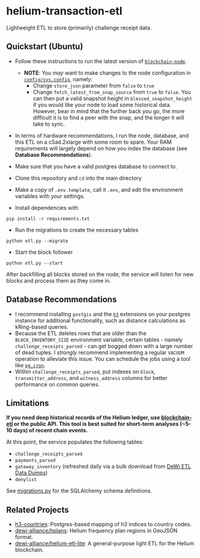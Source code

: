# helium-transaction-etl
Lightweight ETL to store (primarily) challenge receipt data. 

## Quickstart (Ubuntu)
* Follow these instructions to run the latest version of [`blockchain-node`](https://github.com/helium/blockchain-node).
    * **NOTE**: You *may* want to make changes to the node configuration in [`config/sys.config`](https://github.com/helium/blockchain-node/blob/master/config/sys.config), namely:
      * Change `store_json` parameter from `false` to `true`
      * Change `fetch_latest_from_snap_source` from `true` to `false`. You can then put a valid snapshot height in `blessed_snapshot_height` if you would like your node to load some historical data. However, bear in mind that the further back you go, the more difficult it is to find a peer with the snap, and the longer it will take to sync.

* In terms of hardware recommendations, I run the node, database, and this ETL on a c5ad.2xlarge with some room to spare. Your RAM requirements will largely depend on how you index the database (see **Database Recommendations**).

* Make sure that you have a valid postgres database to connect to.

* Clone this repository and `cd` into the main directory
* Make a copy of `.env.template`, call it `.env`, and edit the environment variables with your settings. 
* Install dependencies with 

`pip install -r requirements.txt`

* Run the migrations to create the necessary tables

`python etl.py --migrate`

* Start the block follower

`python etl.py --start`

After backfilling all blocks stored on the node, the service will listen for new blocks and process them as they come in. 

## Database Recommendations

* I recommend installing `postgis` and the [`h3`](https://github.com/bytesandbrains/h3-pg) extensions on your postgres instance for additional functionality, such as distance calculations as kRing-based queries.
* Because the ETL deletes rows that are older than the `BLOCK_INVENTORY_SIZE` environment variable, certain tables - namely `challenge_receipts_parsed` - can get bogged down with a large number of dead tuples. I *strongly* recommend implementing a regular `VACUUM` operation to alleviate this issue. You can schedule the jobs using a tool like [`pg_cron`](https://www.citusdata.com/blog/2016/09/09/pgcron-run-periodic-jobs-in-postgres/).
* Within `challenge_receipts_parsed`, put indexes on `block`, `transmitter_address`, and `witness_address` columns for better performance on common queries.

## Limitations

**If you need deep historical records of the Helium ledger, use [blockchain-etl](https://github.com/helium/blockchain-etl) or the public API. This tool is best suited for short-term analyses (~5-10 days) of recent chain events.**

At this point, the service populates the following tables:
* `challenge_receipts_parsed`
* `payments_parsed`
* `gateway_inventory` (refreshed daily via a bulk download from [DeWi ETL Data Dumps](https://dewi-etl-data-dumps.herokuapp.com/))
* `denylist`

See [migrations.py](models/migrations.py) for the SQLAlchemy schema definitions.

## Related Projects

* [h3-countries](https://github.com/evandiewald/h3-countries): Postgres-based mapping of h3 indices to country codes.
* [dewi-alliance/hplans](https://github.com/dewi-alliance/hplans): Helium frequency plan regions in GeoJSON format.
* [dewi-alliance/helium-etl-lite](https://github.com/dewi-alliance/helium-etl-lite): A general-purpose light ETL for the Helium blockchain. 


